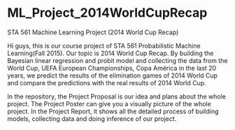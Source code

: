 # ML_Project_2014WorldCupRecap
STA 561 Machine Learning Project (2014 World Cup Recap)

Hi guys, this is our course project of STA 561 Probabilistic Machine Learning(Fall 2015). Our topic is 2014 World Cup Recap. By building 
the Bayesian linear regression and probit model and collecting the data from the World Cup, UEFA European Championships, Copa América in 
the last 20 years, we predict the results of the elimination games of 2014 World Cup and compare the predictions with the real results of
2014 World Cup.

In the repository, the Project Proposal is our idea and plans about the whole project. The Project Poster can give you a visually picture 
of the whole project. In the Project Report, it shows all the detailed process of building models, collecting data and doing inference of 
our project.
